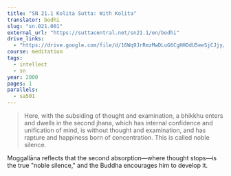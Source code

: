 ```yaml
---
title: "SN 21.1 Kolita Sutta: With Kolita"
translator: bodhi
slug: "sn.021.001"
external_url: "https://suttacentral.net/sn21.1/en/bodhi"
drive_links:
  - "https://drive.google.com/file/d/16Wq9JrRmzMwDLuG6CgHHOdU5eeSjCJjy/view?usp=drivesdk"
course: meditation
tags:
  - intellect
  - sn
year: 2000
pages: 1
parallels:
  - sa501
---
```


> Here, with the subsiding of thought and examination, a bhikkhu enters and dwells in the second jhana, which has internal confidence and unification of mind, is without thought and examination, and has rapture and happiness born of concentration. This is called noble silence.

Moggallāna reflects that the second absorption—where thought stops—is the true "noble silence," and the Buddha encourages him to develop it.

